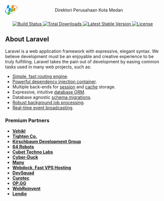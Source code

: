 <div align="center" style="display: grid; grid-template-columns: auto 1fr; align-items: center; justify-content: center;">
    <img src="public/logo/logo-bps.png" width="40">
    <p>
        Direktori Perusahaan Kota Medan
    </p>
</div>

<p align="center">
    <a href="">
        <img src="" alt="Build Status">
    </a>
    <a href="">
        <img src="" alt="Total Downloads">
    </a>
    <a href="">
        <img src="" alt="Latest Stable Version">
    </a>
    <a href="">
        <img src="" alt="License">
    </a>
</p>

## About Laravel

Laravel is a web application framework with expressive, elegant syntax. We believe development must be an enjoyable and creative experience to be truly fulfilling. Laravel takes the pain out of development by easing common tasks used in many web projects, such as:

- [Simple, fast routing engine](https://).
- [Powerful dependency injection container](https://).
- Multiple back-ends for [session](https://) and [cache](https://) storage.
- Expressive, intuitive [database ORM](https://).
- Database agnostic [schema migrations](https://).
- [Robust background job processing](https://).
- [Real-time event broadcasting](https://).

### Premium Partners

- **[Vehikl](https:)**
- **[Tighten Co.](https:)**
- **[Kirschbaum Development Group](https:)**
- **[64 Robots](https:)**
- **[Cubet Techno Labs](https:)**
- **[Cyber-Duck](https:)**
- **[Many](https:)**
- **[Webdock, Fast VPS Hosting](https:)**
- **[DevSquad](https:)**
- **[Curotec](https:)**
- **[OP.GG](https:)**
- **[WebReinvent](https:)**
- **[Lendio](https:)**
